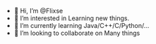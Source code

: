 - 👋 Hi, I’m @Flixse
- 👀 I’m interested in Learning new things.
- 🌱 I’m currently learning Java/C++/C/Python/...
- 💞️ I’m looking to collaborate on Many things
